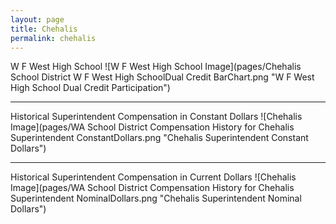 ```yaml
---
layout: page
title: Chehalis
permalink: chehalis
---
```



W F West High School
![W F West High School Image](pages/Chehalis School District W F West High SchoolDual Credit BarChart.png "W F West High School Dual Credit Participation")

___

Historical Superintendent Compensation in Constant Dollars
![Chehalis Image](pages/WA School District Compensation History for Chehalis Superintendent ConstantDollars.png "Chehalis Superintendent Constant Dollars")

___

Historical Superintendent Compensation in Current Dollars
![Chehalis Image](pages/WA School District Compensation History for Chehalis Superintendent NominalDollars.png "Chehalis Superintendent Nominal Dollars")